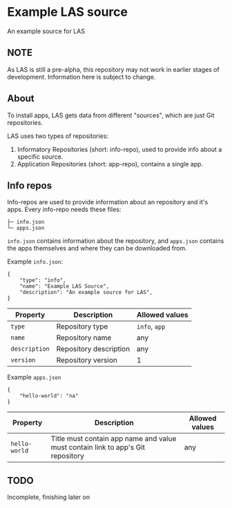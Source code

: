 # Example LAS source
An example source for LAS

## NOTE
As LAS is still a pre-alpha, this repository may not work in earlier stages of development. Information here is subject to change.

## About
To install apps, LAS gets data from different "sources", which are  just Git repositories.

LAS uses two types of repositories:

1. Informatory Repositories (short: info-repo), used to provide info about a specific source.
2. Application Repositories (short: app-repo), contains a single app.

## Info repos

Info-repos are used to provide information about an repository and it's apps. Every info-repo needs these files:

```
├─ info.json
└─ apps.json
```
`info.json` contains information about the repository, and `apps.json` contains the apps themselves and where they can be downloaded from.

Example `info.json`:

```
{
    "type": "info",
    "name": "Example LAS Source",
    "description": "An example source for LAS",
}
```
|    Property     |       Description      | Allowed values |
|-----------------|------------------------|----------------|
|     `type`      |     Repository type    |  `info`, `app` |
|     `name`      |     Repository name    |      any       |
|  `description`  | Repository description |      any       |
|    `version`    |    Repository version  |       1        |



Example `apps.json`

```
{
    "hello-world": "na"
}
```
|    Property     |                                  Description                                    | Allowed values |
|-----------------|---------------------------------------------------------------------------------|----------------|
|  `hello-world`  | Title must contain app name and value must contain link to app's Git repository |      any       |



## TODO
Incomplete, finishing later on